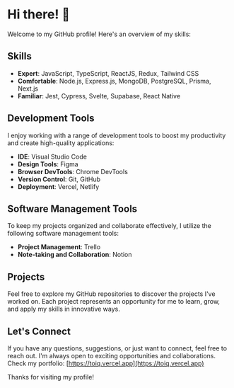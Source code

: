 <!-- Header -->
# Hi there! 👋
Welcome to my GitHub profile! Here's an overview of my skills:

<!-- Skills Section -->
## Skills
- **Expert**: JavaScript, TypeScript, ReactJS, Redux, Tailwind CSS
- **Comfortable**: Node.js, Express.js, MongoDB, PostgreSQL, Prisma, Next.js
- **Familiar**: Jest, Cypress, Svelte, Supabase, React Native

<!-- Development Tools Section -->
## Development Tools
I enjoy working with a range of development tools to boost my productivity and create high-quality applications:
- **IDE**: Visual Studio Code
- **Design Tools**: Figma
- **Browser DevTools**: Chrome DevTools
- **Version Control**: Git, GitHub
- **Deployment**: Vercel, Netlify

<!-- Software Management Tools Section -->
## Software Management Tools
To keep my projects organized and collaborate effectively, I utilize the following software management tools:
- **Project Management**: Trello
- **Note-taking and Collaboration**: Notion

<!-- Projects Section -->
## Projects
Feel free to explore my GitHub repositories to discover the projects I've worked on. Each project represents an opportunity for me to learn, grow, and apply my skills in innovative ways.

<!-- Contact Section -->
## Let's Connect
If you have any questions, suggestions, or just want to connect, feel free to reach out. I'm always open to exciting opportunities and collaborations. Check my portfolio: [https://toiq.vercel.app](https://toiq.vercel.app)


<!-- Footer -->
Thanks for visiting my profile!
